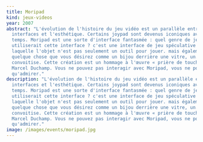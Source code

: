 ```yaml
---
title: Moripad
kind: jeux-videos
year: 2007
abstract: "L'évolution de l'histoire du jeu vidéo est un parallèle entre les
  interfaces et l'esthétique. Certains joypad sont devenus iconiques avec le
  temps. Moripad est une sorte d'interface fantasmée : quel genre de jeu
  utiliserait cette interface ? c'est une interface de jeu spéculative dans
  laquelle l'objet n'est pas seulement un outil pour jouer. mais également
  quelque chose que vous désirez comme un bijou derrière une vitre, un. objet de
  convoitise. Cette création est un hommage à l'œuvre « prière de toucher » de
  Marcel Duchamp. Vous ne pouvez pas interagir avec Moripad, vous ne pouvez
  qu'admirer."
description: "L'évolution de l'histoire du jeu vidéo est un parallèle entre les
  interfaces et l'esthétique. Certains joypad sont devenus iconiques avec le
  temps. Moripad est une sorte d'interface fantasmée : quel genre de jeu
  utiliserait cette interface ? c'est une interface de jeu spéculative dans
  laquelle l'objet n'est pas seulement un outil pour jouer. mais également
  quelque chose que vous désirez comme un bijou derrière une vitre, un. objet de
  convoitise. Cette création est un hommage à l'œuvre « prière de toucher » de
  Marcel Duchamp. Vous ne pouvez pas interagir avec Moripad, vous ne pouvez
  qu'admirer."
image: /images/events/moripad.jpg
---
```

